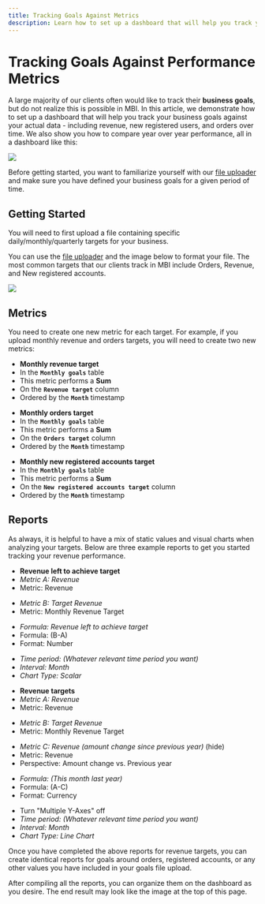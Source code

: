 ```yaml
---
title: Tracking Goals Against Metrics
description: Learn how to set up a dashboard that will help you track your business goals against your actual data - including revenue, new registered users, and orders over time. 
---
```

# Tracking Goals Against Performance Metrics

A large majority of our clients often would like to track their **business goals**, but do not realize this is possible in MBI. In this article, we demonstrate how to set up a dashboard that will help you track your business goals against your actual data - including revenue, new registered users, and orders over time. We also show you how to compare year over year performance, all in a dashboard like this:

![](../../mbi/assets/Goals-_dashboard_2.png)

Before getting started, you want to familiarize yourself with our [file uploader](../importing-data/connecting-data/using-file-uploader.md) and make sure you have defined your business goals for a given period of time.

## Getting Started

You will need to first upload a file containing specific daily/monthly/quarterly targets for your business.

You can use the [file uploader](../importing-data/connecting-data/using-file-uploader.md) and the image below to format your file. The most common targets that our clients track in MBI include Orders, Revenue, and New registered accounts.

![](../../mbi/assets/Goals-_Excel.png)

## Metrics

You need to create one new metric for each target. For example, if you upload monthly revenue and orders targets, you will need to create two new metrics:

* **Monthly revenue target**
* In the <!--<span class="wysiwyg-color-blue">-->**`Monthly goals`**<!--</span>--> table
* This metric performs a **Sum**
* On the <!--<span class="wysiwyg-color-blue">-->**`Revenue target`**<!--</span>--> column
* Ordered by the <!--<span class="wysiwyg-color-blue">-->**`Month`**<!--</span>--> timestamp
<!--{: style="list-style-type: circle;"}-->

* **Monthly orders target**
* In the <!--<span class="wysiwyg-color-blue">-->**`Monthly goals`**<!--</span>--> table
* This metric performs a **Sum**
* On the <!--<span class="wysiwyg-color-blue">-->**`Orders target`**<!--</span>--> column
* Ordered by the <!--<span class="wysiwyg-color-blue">-->**`Month`**<!--</span>--> timestamp
<!--{: style="list-style-type: circle;"}-->

* **Monthly new registered accounts target**
* In the <!--<span class="wysiwyg-color-blue">-->**`Monthly goals`**<!--</span>--> table
* This metric performs a **Sum**
* On the <!--<span class="wysiwyg-color-blue">-->**`New registered accounts target`**<!--</span>--> column
* Ordered by the <!--<span class="wysiwyg-color-blue">-->**`Month`**<!--</span>--> timestamp
<!--{: style="list-style-type: circle;"}-->

## Reports

As always, it is helpful to have a mix of static values and visual charts when analyzing your targets. Below are three example reports to get you started tracking your revenue performance.

* **Revenue left to achieve target**
* *Metric A: Revenue*
* Metric: Revenue
<!--{: style="list-style-type: square;"}-->

* *Metric B: Target Revenue*
* Metric: Monthly Revenue Target
<!--{: style="list-style-type: square;"}-->

* *Formula: Revenue left to achieve target*
* Formula: (B-A)
* Format: Number
<!--{: style="list-style-type: square;"}-->

* *Time period: (Whatever relevant time period you want)*
* *Interval: Month*
* *Chart Type: Scalar*
<!--{: style="list-style-type: circle;"}-->

* **Revenue targets**
* *Metric A: Revenue*
* Metric: Revenue
<!--{: style="list-style-type: square;"}-->

* *Metric B: Target Revenue*
* Metric: Monthly Revenue Target
<!--{: style="list-style-type: square;"}-->

* *Metric C: Revenue (amount change since previous year)* (hide)
* Metric: Revenue
* Perspective: Amount change vs. Previous year
<!--{: style="list-style-type: square;"}-->

* *Formula: (This month last year)*
* Formula: (A-C)
* Format: Currency
<!--{: style="list-style-type: square;"}-->

* Turn "Multiple Y-Axes" off
* *Time period: (Whatever relevant time period you want)*
* *Interval: Month*
* *Chart Type: Line Chart*
<!--{: style="list-style-type: circle;"}-->

Once you have completed the above reports for revenue targets, you can create identical reports for goals around orders, registered accounts, or any other values you have included in your goals file upload.

After compiling all the reports, you can organize them on the dashboard as you desire. The end result may look like the image at the top of this page.
